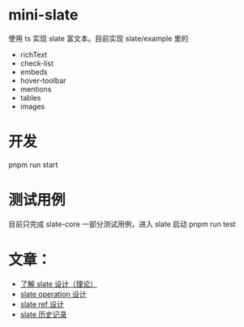 # mini-slate
使用 ts 实现 slate 富文本。目前实现 slate/example 里的
- richText
- check-list
- embeds
- hover-toolbar
- mentions
- tables
- images

# 开发
pnpm run start

# 测试用例
目前只完成 slate-core 一部分测试用例，进入 slate 启动 pnpm run test


# 文章：
- [了解 slate 设计（理论）](https://n1pwb3impj.feishu.cn/wiki/wikcnIO8JFKdzhW3HYJDg40zzlg)
- [slate operation 设计](https://n1pwb3impj.feishu.cn/wiki/wikcnIoFgguvfdYdC4LqNbJZYIb)
- [slate ref 设计](https://n1pwb3impj.feishu.cn/wiki/wikcnK1jiv6Q7tIbcZcbYF698X0)
- [slate 历史记录](https://n1pwb3impj.feishu.cn/wiki/wikcnAn27fQYHMoAUWISS47kXRd)
